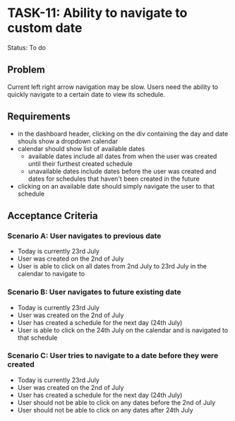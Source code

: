 # TASK-11: Ability to navigate to custom date 
Status: To do

## Problem
Current left right arrow navigation may be slow. Users need the ability to quickly navigate to a certain date to view its schedule.

## Requirements
- in the dashboard header, clicking on the div containing the day and date shouls show a dropdown calendar 
- calendar should show list of available dates
    - available dates include all dates from when the user was created until their furthest created schedule
    - unavailable dates include dates before the user was created and dates for schedules that haven't been created in the future
- clicking on an available date should simply navigate the user to that schedule 

## Acceptance Criteria
### Scenario A: User navigates to previous date
- Today is currently 23rd July
- User was created on the 2nd of July
- User is able to click on all dates from 2nd July to 23rd July in the calendar to navigate to 

### Scenario B: User navigates to future existing date
- Today is currently 23rd July
- User was created on the 2nd of July
- User has created a schedule for the next day (24th July)
- User is able to click on the 24th July on the calendar and is navigated to that schedule

### Scenario C: User tries to navigate to a date before they were created
- Today is currently 23rd July
- User was created on the 2nd of July
- User has created a schedule for the next day (24th July)
- User should not be able to click on any dates before the 2nd of July
- User should not be able to click on any dates after 24th July